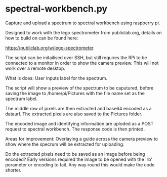 # spectral-workbench.py
Capture and upload a spectrum to spectral workbench using raspberry pi.

Designed to work with the lego spectrometer from publiclab.org, details on how to build on can be found here:

https://publiclab.org/w/lego-spectrometer

The script can be initailised over SSH, but still requires the RPi to be connected to a monitor in order to show the camera preview. This will not work over a remote desktop.

What is does:
  User inputs label for the spectrum.
  
  The script will show a preview of the spectrum to be caputured, before saving the image to /home/pi/Pictures with the file name set as the spectrum label.
  
  The middle row of pixels are then extracted and base64 encoded as a dataurl. The extracted pixels are also saved to the Pictures folder. 
  
  The encoded image and identifying information are uploded as a POST request to spectral workbench. The response code is then printed.


Areas for improvement:
  Overlaying a guide across the camera preview to show where the specrum will be extracted for uploading.
  
  Do the extracted pixels need to be saved as an image before being encoded? Early versions required the image to be opened with the 'rb' perameter or encoding to fail. Any way round this would make the code shorter.
  
